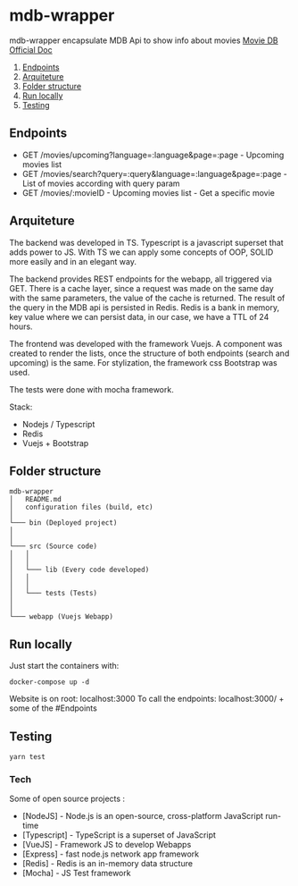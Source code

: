 # mdb-wrapper

mdb-wrapper encapsulate MDB Api to show info about movies 
[Movie DB Official Doc](https://developers.themoviedb.org/3)

1. [Endpoints](#Endpoints)
2. [Arquiteture](#Arquiteture)
3. [Folder structure](#FolderStructure)
4. [Run locally](#RunLocally)
5. [Testing](#Testing)

## Endpoints

- GET /movies/upcoming?language=:language&page=:page - Upcoming movies list
- GET /movies/search?query=:query&language=:language&page=:page - List of movies according with query param
- GET /movies/:movieID - Upcoming movies list - Get a specific movie

## Arquiteture
The backend was developed in TS. Typescript is a javascript superset that adds power to JS.
With TS we can apply some concepts of OOP, SOLID more easily and in an elegant way.

The backend provides REST endpoints for the webapp, all triggered via GET.
There is a cache layer, since a request was made on the same day with the same parameters, the value of the cache is returned.
The result of the query in the MDB api is persisted in Redis. Redis is a bank in memory, key value where we can persist data, in our case, we have a TTL of 24 hours.

The frontend was developed with the framework Vuejs. A component was created to render the lists, once the structure of both endpoints (search and upcoming) is the same. For stylization, the framework css Bootstrap was used.

The tests were done with mocha framework.

Stack:
- Nodejs / Typescript
- Redis
- Vuejs + Bootstrap


## Folder structure

```
mdb-wrapper
│   README.md
│   configuration files (build, etc)
│
└─── bin (Deployed project)
│
│
└─── src (Source code)
│   │
│   │
│   └─── lib (Every code developed)
│   │
│   │
│   └─── tests (Tests)
│
│
└─── webapp (Vuejs Webapp)
```


## Run locally

Just start the containers with:

```
docker-compose up -d
```

Website is on root: localhost:3000
To call the endpoints: localhost:3000/ + some of the #Endpoints

## Testing

```
yarn test
```

### Tech

Some of open source projects :

* [NodeJS] - Node.js is an open-source, cross-platform JavaScript run-time 
* [Typescript] -  TypeScript is a superset of JavaScript
* [VueJS] - Framework JS to develop Webapps
* [Express] - fast node.js network app framework
* [Redis] - Redis is an in-memory data structure 
* [Mocha] - JS Test framework
